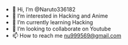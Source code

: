 - 👋 Hi, I’m @Naruto336182
- 👀 I’m interested in Hacking and Anime
- 🌱 I’m currently learning Hacking
- 💞️ I’m looking to collaborate on Youtube
- 📫 How to reach me nu999569@gmail.com

<!---
Naruto336182/Naruto336182 is a ✨ special ✨ repository because its `README.md` (this file) appears on your GitHub profile.
You can click the Preview link to take a look at your changes.
--->
